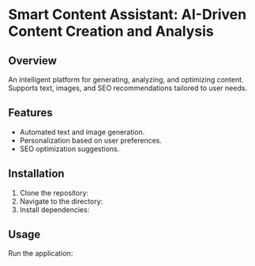 # Smart Content Assistant: AI-Driven Content Creation and Analysis

## Overview
An intelligent platform for generating, analyzing, and optimizing content. Supports text, images, and SEO recommendations tailored to user needs.

## Features
- Automated text and image generation.
- Personalization based on user preferences.
- SEO optimization suggestions.

## Installation
1. Clone the repository:
2. Navigate to the directory:
3. Install dependencies:


## Usage
Run the application:

